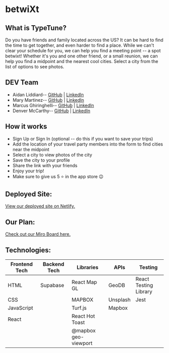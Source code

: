 # betwiXt

## What is TypeTune? 
Do you have friends and family located across the US? It can be hard to find the time to get together, and even harder to find a place. While we can't clear your schedule for you, we can help you find a meeting point -- a spot betwixt! Whether it's you and one other friend, or a small reunion, we can help you find a midpoint and the nearest cool cities. Select a city from the list of options to see photos.  

## DEV Team
* Aidan Liddiard-- [GitHub](https://github.com/aidanliddiard) | [LinkedIn](https://www.linkedin.com/in/aidan-liddiard-283a991b3)
* Mary Martinez-- [GitHub](https://github.com/mary-martinez) | [LinkedIn](http://www.linkedin.com/in/mary-diana-martinez)
* Marcus Ghiringhelli-- [GitHub](https://github.com/m-ghiringhelli) | [LinkedIn](https://www.linkedin.com/in/marcus-ghiringhelli)
* Denver McCarthy-- [GitHub](https://github.com/denvermccarthy) | [LinkedIn](https://www.linkedin.com/in/denvermccarthy/)


## How it works
* Sign Up or Sign In (optional -- do this if you want to save your trips)
* Add the location of your travel party members into the form to find cities near the midpoint
* Select a city to view photos of the city
* Save the city to your profile
* Share the link with your friends
* Enjoy your trip!
* Make sure to give us 5 ⭐️ in the app store 😉


## Deployed Site:

[View our deployed site on Netlify.](https://betwixt.netlify.app/)

## Our Plan:

[Check out our Miro Board here.](https://miro.com/app/board/uXjVOxrOYrE=/?share_link_id=540330123895)

## Technologies:

| Frontend Tech   | Backend Tech    | Libraries           | APIs            | Testing              |
|-----------------|-----------------|---------------------|-----------------|----------------------|
| HTML            | Supabase        | React Map GL        | GeoDB           | React Testing Library|
| CSS             |                 | MAPBOX              | Unsplash        | Jest                 |
| JavaScript      |                 | Turf.js             | Mapbox          |                      |
| React           |                 | React Hot Toast     |                 |                      |
|                 |                 | @mapbox geo-viewport|                 |                      |